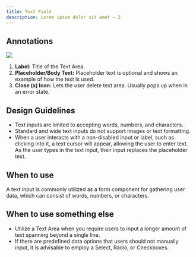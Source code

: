 ```yaml
---
title: Text Field
description: Lorem ipsum dolor sit amet - 2
---
```

## Annotations

![](/text-field.svg)

1. **Label:** Title of the Text Area.
2. **Placeholder/Body Text:** Placeholder text is optional and shows an example of how the text is used.
3. **Close (x) Icon:** Lets the user delete text area. Usually pops up when in an error state. 

## Design Guidelines

* Text inputs are limited to accepting words, numbers, and characters.
* Standard and wide text inputs do not support images or text formatting.
* When a user interacts with a non-disabled input or label, such as clicking into it, a text cursor will appear, allowing the user to enter text. As the user types in the text input, their input replaces the placeholder text.

## When to use

A text input is commonly utilized as a form component for gathering user data, which can consist of words, numbers, or characters.

## When to use something else

* Utilize a Text Area when you require users to input a longer amount of text spanning beyond a single line.
* If there are predefined data options that users should not manually input, it is advisable to employ a Select, Radio, or Checkboxes.